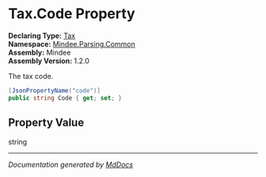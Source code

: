 ﻿<!--  
  <auto-generated>   
    The contents of this file were generated by a tool.  
    Changes to this file may be list if the file is regenerated  
  </auto-generated>   
-->

# Tax.Code Property

**Declaring Type:** [Tax](../index.md)  
**Namespace:** [Mindee.Parsing.Common](../../index.md)  
**Assembly:** Mindee  
**Assembly Version:** 1.2.0

The tax code.

```csharp
[JsonPropertyName("code")]
public string Code { get; set; }
```

## Property Value

string

___

*Documentation generated by [MdDocs](https://github.com/ap0llo/mddocs)*

